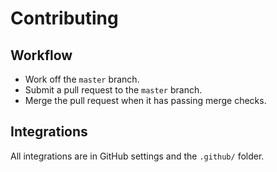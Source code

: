 # Contributing

## Workflow

- Work off the `master` branch.
- Submit a pull request to the `master` branch.
- Merge the pull request when it has passing merge checks.

## Integrations

All integrations are in GitHub settings and the `.github/` folder.
